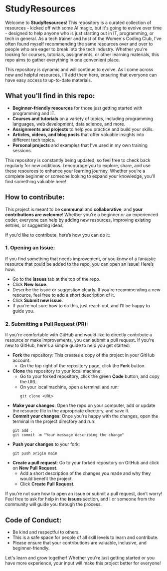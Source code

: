 # StudyResources

Welcome to **StudyResources**! This repository is a curated collection of resources - kicked off with some AI magic, but it's going to evolve over time - designed to help anyone who is just starting out in IT, programming, or tech in general. As a tech trainer and host of the Women's Coding Club, I've often found myself recommending the same resources over and over to people who are eager to break into the tech industry. Whether you're looking for courses, tutorials, assignments, or other learning materials, this repo aims to gather everything in one convenient place.

This repository is dynamic and will continue to evolve. As I come across new and helpful resources, I'll add them here, ensuring that everyone can have easy access to up-to-date materials.

## What you'll find in this repo:
- **Beginner-friendly resources** for those just getting started with programming and IT.
- **Courses and tutorials** on a variety of topics, including programming languages, web development, data science, and more.
- **Assignments and projects** to help you practice and build your skills.
- **Articles, videos, and blog posts** that offer valuable insights into different tech topics.
- **Personal projects** and examples that I’ve used in my own training sessions.

This repository is constantly being updated, so feel free to check back regularly for new additions. I encourage you to explore, share, and use these resources to enhance your learning journey. Whether you’re a complete beginner or someone looking to expand your knowledge, you’ll find something valuable here!

## How to contribute:
This project is meant to be **communal** and **collaborative**, and **your contributions are welcome**! Whether you're a beginner or an experienced coder, everyone can help by adding new resources, improving existing entries, or suggesting ideas.

If you'd like to contribute, here’s how you can do it:

### 1. **Opening an Issue:**
   If you find something that needs improvement, or you know of a fantastic resource that could be added to the repo, you can open an issue! Here’s how:
   - Go to the **Issues** tab at the top of the repo.
   - Click **New Issue**.
   - Describe the issue or suggestion clearly. If you're recommending a new resource, feel free to add a short description of it.
   - Click **Submit new issue**.
   - If you’re not sure how to do this, just reach out, and I’ll be happy to guide you.

### 2. **Submitting a Pull Request (PR):**
   If you're comfortable with GitHub and would like to directly contribute a resource or make improvements, you can submit a pull request. If you're new to GitHub, here's a simple guide to help you get started:
   - **Fork** the repository: This creates a copy of the project in your GitHub account.
     - On the top right of the repository page, click the **Fork** button.
   - **Clone** the repository to your local machine:
     - Go to your forked repository, click the green **Code** button, and copy the URL.
     - On your local machine, open a terminal and run:
       ```
       git clone <URL>
       ```
   - **Make your changes**: Open the repo on your computer, add or update the resource file in the appropriate directory, and save it.
   - **Commit your changes**: Once you're happy with the changes, open the terminal in the project directory and run:
     ```
     git add .
     git commit -m "Your message describing the change"
     ```
   - **Push your changes** to your fork:
     ```
     git push origin main
     ```
   - **Create a pull request**: Go to your forked repository on GitHub and click on **New Pull Request**.
     - Add a short description of the changes you made and why they would benefit the project.
     - Click **Create Pull Request**.

If you’re not sure how to open an issue or submit a pull request, don’t worry! Feel free to ask for help in the **Issues** section, and I or someone from the community will guide you through the process.

## Code of Conduct:
- Be kind and respectful to others.
- This is a safe space for people of all skill levels to learn and contribute.
- Please ensure that your contributions are valuable, inclusive, and beginner-friendly.

Let's learn and grow together! Whether you're just getting started or you have more experience, your input will make this project better for everyone!
